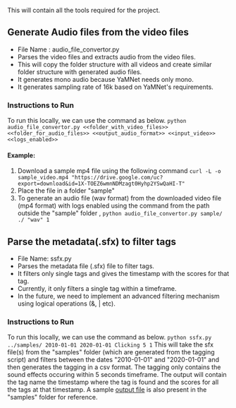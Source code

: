 This will contain all the tools required for the project. 

## Generate Audio files from the video files
  - File Name : audio_file_convertor.py
  - Parses the video files and extracts audio from the video files. 
  - This will copy the folder structure with all videos and create similar folder structure with generated audio files.
  - It generates mono audio because YaMNet needs only mono.
  - It generates sampling rate of 16k based on YaMNet's requirements.

  ### Instructions to Run 
  To run this locally, we can use the command as below.
    ```python audio_file_convertor.py <<folder_with_video_files>> <<folder_for_audio_files>> <<output_audio_format>> <<input_video>> <<logs_enabled>>```
  #### Example: 
  1. Download a sample mp4 file using the following command
  ```curl -L -o sample_video.mp4 "https://drive.google.com/uc?export=download&id=1X-TOEZ6wmnNDMzagt0Hyhp2YSwQaHI-T"```
  2. Place the file in a folder "sample"
  3. To generate an audio file (wav format) from the downloaded video file (mp4 format) with logs enabled using the command from the path outside the "sample" folder ,
  ```python audio_file_convertor.py sample/ ./ "wav" 1```

## Parse the metadata(.sfx) to filter tags
 - File Name: ssfx.py
 - Parses the metadata file (.sfx) file to filter tags.
 - It filters only single tags and gives the timestamp with the scores for that tag.
 - Currently, it only filters a single tag within a timeframe.
 - In the future, we need to implement an advanced filtering mechanism using logical operations (&, | etc).

  ### Instructions to Run
  To run this locally, we can use the command as below.
  ```python ssfx.py ../samples/ 2010-01-01 2020-01-01 Clicking 5 1```
  This will take the sfx file(s) from the "samples" folder (which are generated from the tagging script) and filters 
  between the dates "2010-01-01" and "2020-01-01" and then generates the tagging in a csv format. The tagging
  only contains the sound effects occuring within 5 seconds timeframe.
  The output will contain the tag name the timestamp where the tag is found and the scores for all the tags at that timestamp.
  A sample [output file](../samples/2010-01-01_2335_US_CSPAN2_World_War_II.csv) is also present in the "samples" folder for reference.
  

